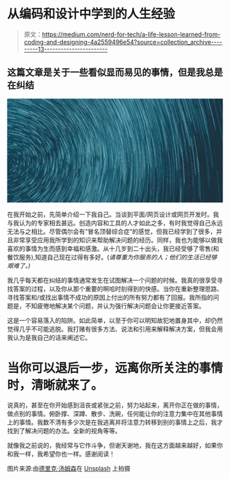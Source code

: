 # 从编码和设计中学到的人生经验

> 原文：<https://medium.com/nerd-for-tech/a-life-lesson-learned-from-coding-and-designing-4a2559496e54?source=collection_archive---------13----------------------->

## 这篇文章是关于一些看似显而易见的事情，但是我总是在纠结

![](img/ca326459d7c87ca3ec3f1505359ff554.png)

在我开始之前，先简单介绍一下我自己。当谈到平面/网页设计或网页开发时。我与我认为的专家相去甚远。创造内容和工具的人才如此之多，有时我觉得自己永远无法与之相比。尽管偶尔会有“冒名顶替综合症”的感觉，但我已经学到了很多，并且非常享受应用我所学到的知识来帮助解决问题的经历。同样，我也为能够以做我喜欢的事情为生而感到幸福和感激。从十几岁到二十出头，我已经受够了零售(和餐饮服务),知道自己现在过得有多好。(*请尊重为你服务的人；他们的生活已经够艰难了。)*

我几乎每天都在纠结的事情通常发生在试图解决一个问题的时候。我真的很享受寻找答案的过程，以及你从那个重要的啊哈时刻得到的快感。当你在重新整理思路、寻找答案和/或找出事情不成功的原因上付出的所有努力都有了回报。我所指的问题是，不知疲倦地解决某个问题，并认为强行解决问题会让你更接近答案。

这是一个容易落入的陷阱。如此简单，以至于你可以明知故犯地置身其中，却仍然觉得几乎不可能逃脱。我打赌有很多方法、说法和引用来解释解决方案，但我会用我认为是我自己的话来阐述它。

# 当你可以退后一步，远离你所关注的事情时，清晰就来了。

说真的，甚至在你开始感到沮丧或紧张之前，努力站起来，离开你正在做的事情，做点别的事情。俯卧撑、深蹲、散步、洗碗，任何能让你的注意力集中在其他事情上的事情。我数不清有多少次是在我逃离并将注意力转移到别的事情上之后，我才找到了解决问题的办法。全新的视角等等。

就像我之前说的，我经常与它作斗争，但谢天谢地，我在这方面越来越好，如果你和我一样，我希望你也一样。感谢阅读！

图片来源:由[德里克·汤姆森](https://unsplash.com/@derekthomson?utm_source=unsplash&utm_medium=referral&utm_content=creditCopyText)在 [Unsplash](https://unsplash.com/s/photos/digital?utm_source=unsplash&utm_medium=referral&utm_content=creditCopyText) 上拍摄